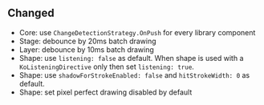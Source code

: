 ## Changed

- Core: use `ChangeDetectionStrategy.OnPush` for every library component
- Stage: debounce by 20ms batch drawing 
- Layer: debounce by 10ms batch drawing 
- Shape: use `listening: false` as default. When shape is used with a `KoListeningDirective` only then set `listening: true`.
- Shape: use `shadowForStrokeEnabled: false` and `hitStrokeWidth: 0` as default.
- Shape: set pixel perfect drawing disabled by default